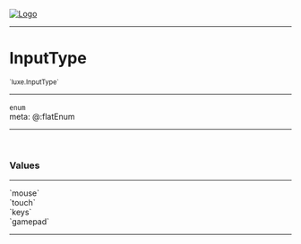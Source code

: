 
[![Logo](../../images/logo.png)](../../api/index.html)

---



<h1>InputType</h1>
<small>`luxe.InputType`</small>



---

`enum`
<span class="meta">
<br/>meta: @:flatEnum
</span>


---

&nbsp;
&nbsp;

<h3>Values</h3> <hr/><span class="member signature apipage">`mouse`<br/> </span>
        <span class="small_desc_flat"></span><span class="member signature apipage">`touch`<br/> </span>
        <span class="small_desc_flat"></span><span class="member signature apipage">`keys`<br/> </span>
        <span class="small_desc_flat"></span><span class="member signature apipage">`gamepad`<br/> </span>
        <span class="small_desc_flat"></span>







---

&nbsp;
&nbsp;
&nbsp;
&nbsp;